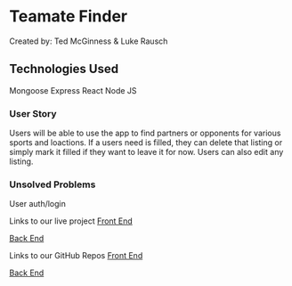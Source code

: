 # Teamate Finder
Created by: Ted McGinness & Luke Rausch

## Technologies Used
Mongoose
Express
React
Node JS

### User Story 
Users will be able to use the app to find partners or opponents for various sports and loactions. If a users need is filled, they can delete that listing or simply mark it filled if they want to leave it for now. Users can also edit any listing.

### Unsolved Problems 
User auth/login

Links to our live project
[Front End](https://evening-taiga-72247.herokuapp.com/)

[Back End](https://rocky-fortress-29259.herokuapp.com/sports)

Links to our GitHub Repos
[Front End](https://github.com/tmcginness/mern-front)

[Back End](https://github.com/Lhrausch/MERN_Back)


